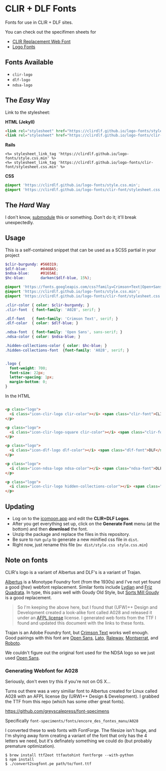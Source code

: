 # CLIR + DLF Fonts

Fonts for use in CLIR + DLF sites.

You can check out the specifimen sheets for

- [CLIR Replacement Web Font](https://clirdlf.github.io/logo-fonts/clir-font/demo.html)
- [Logo Fonts](https://clirdlf.github.io/logo-fonts/demo.html)

## Fonts Available

- `clir-logo`
- `dlf-logo`
- `ndsa-logo`

## The *Easy* Way

Link to the stylesheet:

**HTML (Jekyll)**

```html
<link rel="stylesheet" href="https://clirdlf.github.io/logo-fonts/style.css.min">
<link rel="stylesheet" href="https://clirdlf.github.io/logo-fonts/clir-font/stylesheet.css.min">
```

**Rails**
```erb
<%= stylesheet_link_tag 'https://clirdlf.github.io/logo-fonts/style.css.min' %>
<%= stylesheet_link_tag 'https://clirdlf.github.io/logo-fonts/clir-font/stylesheet.css.min' %>
```

**CSS**
```css
@import 'https://clirdlf.github.io/logo-fonts/style.css.min';
@import 'https://clirdlf.github.io/logo-fonts/clir-font/stylesheet.css.min';
```

## The *Hard* Way

I don't know, [submodule](https://git-scm.com/docs/git-submodule) this or something. Don't do it; it'll break unexpectedly.

## Usage

This is a self-contained snippet that can be used as a SCSS partial in
your project

```scss
$clir-burgundy: #560319;
$dlf-blue:      #046BA5;
$ndsa-blue:     #0165AE;
$hc-blue:       darken($dlf-blue, 15%);

@import 'https://fonts.googleapis.com/css?family=Crimson+Text|Open+Sans';
@import 'https://clirdlf.github.io/logo-fonts/style.css.min';
@import 'https://clirdlf.github.io/logo-fonts/clir-font/stylesheet.css.min';

.clir-color { color: $clir-burgundy; }
.clir-font  { font-family: 'A028', serif; }

.dlf-font   { font-family: 'Crimson Text', serif; }
.dlf-color  { color: $dlf-blue; }

.ndsa-font  { font-family: 'Open Sans', sans-serif; }
.ndsa-color { color: $ndsa-blue; }

.hidden-collections-color { color: $hc-blue; }
.hidden-collections-font  {font-family: 'A028', serif; }


.logo {
  font-weight: 700;
  font-size: 22px;
  letter-spacing: 1px;
  margin-bottom: 0;
}
```

In the HTML

```html

<p class="logo">
  <i class="icon-clir-logo clir-color"></i> <span class="clir-font">CLIR</span>
</p>

<p class="logo">
  <i class="icon-clir-logo-square clir-color"></i> <span class="clir-font">CLIR</span>
</p>

<p class="logo">
  <i class="icon-dlf-logo dlf-color"></i> <span class="dlf-font">DLF</span>
</p>

<p class="logo">
  <i class="icon-ndsa-logo ndsa-color"></i> <span class="ndsa-font">DLF</span>
</p>

<p class="logo">
  <i class="icon-clir-logo hidden-collections-color"></i> <span class="clir-font">CLIR</span>
</p>

```

## Updating

- Log on to the [icomoon app](https://icomoon.io/app/#/select) and edit
the **CLIR+DLF Logos**.
- After you get everything set up, click on the **Generate Font** menu (at
the bottom) and then **download** the font.
- Unzip the package and replace the files in this repository.
- Be sure to run `gulp` to generate a new minified css file in `dist`.
- Right now, just rename this file (`mv dist/style.css style.css.min`)

## Note on fonts

CLIR's logo is a variant of Albertus and DLF's is a variant of Trajan.

[Albertus](https://en.wikipedia.org/wiki/Albertus_(typeface)) is a Monotype Foundry font (from the 1930s) and I've not yet found a good (*free*) webfont replacement. Similar fonts include [Lydian](https://www.myfonts.com/fonts/mti/lydian-mt/) and [Friz Quadrata](https://www.myfonts.com/fonts/linotype/friz-quadrata/). In type, this pairs well with Goudy Old Style, but [Sorts Mill Goudy](https://fonts.google.com/specimen/Sorts+Mill+Goudy) is a good replacement.

> So I'm keeping the above here, but I found that (UFW)++ Design and
> Development created a look-alike font called A028 and released it
> under an [AFPL license](https://en.wikipedia.org/wiki/Aladdin_Free_Public_License)
> license. I generated web fonts from the TTF I found and updated this
> document with the links to these fonts.

Trajan is an Adobe Foundry font, but [Crimson Text](https://fonts.google.com/specimen/Crimson+Text) works well enough. Good pairings with this font are [Open Sans](https://fonts.google.com/specimen/Open+Sans), [Lato](https://fonts.google.com/specimen/Lato), [Raleway](https://fonts.google.com/specimen/Raleway), [Montserrat](https://fonts.google.com/specimen/Montserrat), and [Roboto](https://fonts.google.com/specimen/Roboto).

We couldn't figure out the original font used for the NDSA logo so we
just used [Open Sans](https://fonts.google.com/specimen/Open+Sans).

### Generating Webfont for A028

Seriously, don't even try this if you're not on OS X...

Turns out there was a very similiar font to Albertus created for Linux
called A028 with an AFPL license (by (URW)++ Design & Development). I
grabbed the TTF from this repo (which has some other great fonts).

https://github.com/greyscalepress/font-specimens

Specifically `font-speciments/fonts/encore_des_fontes_manu/A028`

I converted these to web fonts with FontForge. The filesize isn't huge,
and I'm shying away form creating a variant of the font that only has
the 4 letters we need, but it's definately something we could do (but
probably premature optimization). 

```
$ brew install ttf2eot ttfautohint fontforge --with-python
$ npm install
$ ./convert2svgfont.pe path/to/font.ttf
```




